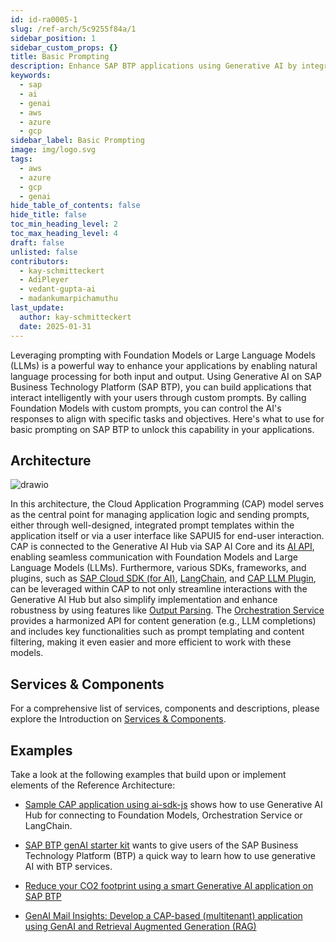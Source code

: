 ```yaml
---
id: id-ra0005-1
slug: /ref-arch/5c9255f84a/1
sidebar_position: 1
sidebar_custom_props: {}
title: Basic Prompting
description: Enhance SAP BTP applications using Generative AI by integrating custom prompts for Foundation Models or LLMs. This allows natural language processing to craft AI responses tailored to specific tasks, enabling intelligent user interactions and achieving application objectives.
keywords:
  - sap
  - ai
  - genai
  - aws
  - azure
  - gcp
sidebar_label: Basic Prompting
image: img/logo.svg
tags:
  - aws
  - azure
  - gcp
  - genai
hide_table_of_contents: false
hide_title: false
toc_min_heading_level: 2
toc_max_heading_level: 4
draft: false
unlisted: false
contributors:
  - kay-schmitteckert
  - AdiPleyer
  - vedant-gupta-ai
  - madankumarpichamuthu
last_update:
  author: kay-schmitteckert
  date: 2025-01-31
---
```


Leveraging prompting with Foundation Models or Large Language Models (LLMs) is a powerful way to enhance your applications by enabling natural language processing for both input and output. Using Generative AI on SAP Business Technology Platform (SAP BTP), you can build applications that interact intelligently with your users through custom prompts. By calling Foundation Models with custom prompts, you can control the AI's responses to align with specific tasks and objectives. Here's what to use for basic prompting on SAP BTP to unlock this capability in your applications.

## Architecture

![drawio](./drawio/reference-architecture-generative-ai-basic.drawio)

In this architecture, the Cloud Application Programming (CAP) model serves as the central point for managing application logic and sending prompts, either through well-designed, integrated prompt templates within the application itself or via a user interface like SAPUI5 for end-user interaction. CAP is connected to the Generative AI Hub via SAP AI Core and its [AI API](https://api.sap.com/api/AI_CORE_API/overview), enabling seamless communication with Foundation Models and Large Language Models (LLMs). Furthermore, various SDKs, frameworks, and plugins, such as [SAP Cloud SDK (for AI)](https://github.com/SAP/ai-sdk-js), [LangChain](https://www.langchain.com/), and [CAP LLM Plugin](https://github.com/SAP-samples/cap-llm-plugin-samples), can be leveraged within CAP to not only streamline interactions with the Generative AI Hub but also simplify implementation and enhance robustness by using features like [Output Parsing](https://js.langchain.com/docs/concepts/#output-parsers). The [Orchestration Service](https://help.sap.com/docs/sap-ai-core/sap-ai-core-service-guide/orchestration) provides a harmonized API for content generation (e.g., LLM completions) and includes key functionalities such as prompt templating and content filtering, making it even easier and more efficient to work with these models.

## Services & Components

For a comprehensive list of services, components and descriptions, please explore the Introduction on [Services & Components](./#services--components).

## Examples

Take a look at the following examples that build upon or implement elements of the Reference Architecture:

- [Sample CAP application using ai-sdk-js](https://github.com/SAP/ai-sdk-js/tree/main/sample-cap) shows how to use Generative AI Hub for connecting to Foundation Models, Orchestration Service or LangChain.
- [SAP BTP genAI starter kit](https://github.com/SAP-samples/btp-genai-starter-kit) wants to give users of the SAP Business Technology Platform (BTP) a quick way to learn how to use generative AI with BTP services.

- [Reduce your CO2 footprint using a smart Generative AI application on SAP BTP](https://discovery-center.cloud.sap/missiondetail/4264/)

- [GenAI Mail Insights: Develop a CAP-based (multitenant) application using GenAI and Retrieval Augmented Generation (RAG)](https://discovery-center.cloud.sap/missiondetail/4371/)
